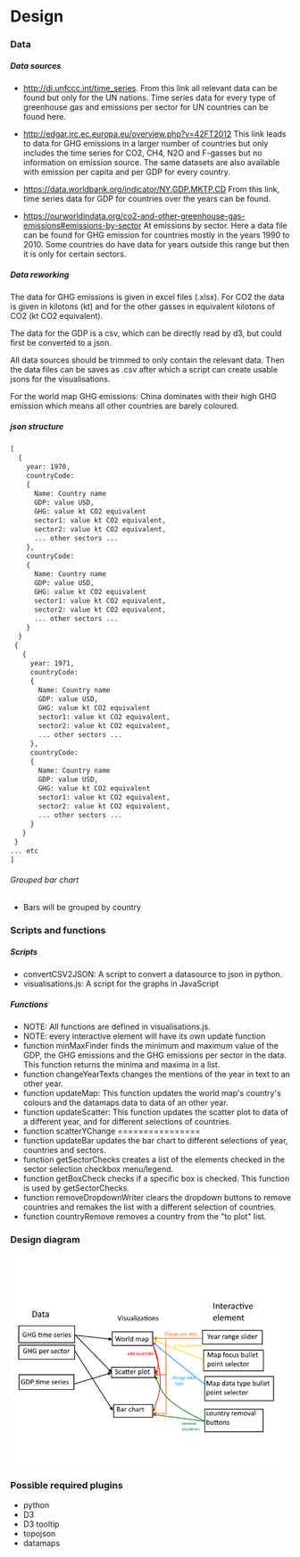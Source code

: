 # Design  

### Data
##### Data sources
- http://di.unfccc.int/time_series.
From this link all relevant data can be found but only for the UN nations.
Time series data for every type of greenhouse gas and emissions per sector
for UN countries can be found here.

- http://edgar.jrc.ec.europa.eu/overview.php?v=42FT2012
This link leads to data for GHG emissions in a larger number of countries but
only includes the time series for CO2, CH4, N2O and F-gasses but no information
on emission source. The same datasets are also available with emission per
capita and per GDP for every country.

- https://data.worldbank.org/indicator/NY.GDP.MKTP.CD
From this link, time series data for GDP for countries over the years can be
found.

- https://ourworldindata.org/co2-and-other-greenhouse-gas-emissions#emissions-by-sector
At emissions by sector. Here a data file can be found for GHG emission for
countries mostly in the years 1990 to 2010. Some countries do have data for
years outside this range but then it is only for certain sectors.

##### Data reworking
The data for GHG emissions is given in excel files (.xlsx).
For CO2 the data is given in kilotons (kt) and for the other gasses
in equivalent kilotons of CO2 (kt CO2 equivalent).

The data for the GDP is a csv, which can be directly read by d3, but could first
be converted to a json.

All data sources should be trimmed to only contain the relevant data. Then the
data files can be saves as .csv after which a script can create usable jsons for
the visualisations.

For the world map GHG emissions: China dominates with their high GHG emission
which means all other countries are barely coloured.

##### json structure
```
[
  {
    year: 1970,
    countryCode:  
    {
      Name: Country name
      GDP: value USD,
      GHG: value kt CO2 equivalent
      sector1: value kt CO2 equivalent,
      sector2: value kt CO2 equivalent,
      ... other sectors ...
    },
    countryCode:
    {
      Name: Country name
      GDP: value USD,
      GHG: value kt CO2 equivalent
      sector1: value kt CO2 equivalent,
      sector2: value kt CO2 equivalent,
      ... other sectors ...
    }
  }
 {
   {
     year: 1971,
     countryCode:  
     {
       Name: Country name
       GDP: value USD,
       GHG: value kt CO2 equivalent
       sector1: value kt CO2 equivalent,
       sector2: value kt CO2 equivalent,
       ... other sectors ...
     },
     countryCode:
     {
       Name: Country name
       GDP: value USD,
       GHG: value kt CO2 equivalent
       sector1: value kt CO2 equivalent,
       sector2: value kt CO2 equivalent,
       ... other sectors ...
     }
   }
 }
... etc
]
```

###### Grouped bar chart
- Bars will be grouped by country


### Scripts and functions
##### Scripts
- convertCSV2JSON: A script to convert a datasource to json in python.
- visualisations.js: A script for the graphs in JavaScript
##### Functions
- NOTE: All functions are defined in visualisations.js.
- NOTE: every interactive element will have its own update function
- function minMaxFinder finds the minimum and maximum value of the GDP, the GHG
emissions and the GHG emissions per sector in the data. This function returns
the minima and maxima in a list.
- function changeYearTexts changes the mentions of the year in text to an other
year.
- function updateMap: This function updates the world map's country's colours
and the datamaps data to data of an other year.
- function updateScatter: This function updates the scatter plot to data
of a different year, and for different selections of countries.
- function scatterYChange ================
- function updateBar updates the bar chart to different selections of year,
countries and sectors.
- function getSectorChecks creates a list of the elements checked in the sector
selection checkbox menu/legend.
- function getBoxCheck checks if a specific box is checked. This function is
used by getSectorChecks.
- function removeDropdownWriter clears the dropdown buttons to remove countries
and remakes the list with a different selection of countries.
- function countryRemove removes a country from the "to plot" list.


### Design diagram
![](doc/designSketch.png)

### Possible required plugins
- python
- D3
- D3 tooltip
- topojson
- datamaps
